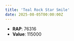 ```yaml
---
title: 'Teal Rock Star Smile'
date: 2025-08-05T00:00:00Z
---
```

- **RAP**: 76316
- **Value**: 115000
